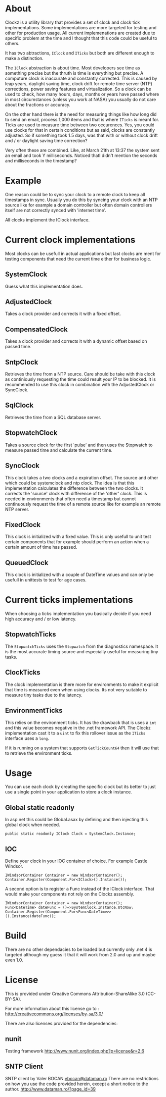
# About

Clockz is a utility library that provides a set of clock and clock tick implementations. Some implementations are more targeted for testing and other for production usage. All current implemenations are created due to specific problem at the time and I thought that this code could be useful to others.

It has two abtractions, `IClock` and `ITicks` but both are different enough to make a distinction.

The `IClock` abstraction is about time. Most developers see time as something precise but the thruth is time is everything but precise. A computure clock is inaccurate and constantly corrected. This is caused by leap years, daylight saving time, clock drift for remote time server (NTP) corrections, power saving features and virtualization. So a clock can be used to check, how many hours, days, months or years have passed where in most circumstances (unless you work at NASA) you usually do not care about the fractions or accuracy.

On the other hand there is the need for measuring things like how long did to send an email, process 1,000 items and that is where `ITicks` is meant for. Ticks are used to measure time between two occurences. Yes, you could use clocks for that in certain conditions but as said, clocks are constantly adjusted. So if something took 1.5 days, was that with or without clock drift and / or daylight saving time correction?

Very often these are combined. Like, at March 21th at 13:37 the system sent an email and took Y milliseconds. Noticed thatI didn't mention the seconds and milliseconds in the timestamp?

# Example

One reason could be to sync your clock to a remote clock to keep all timestamps in sync. Usually you do this by syncing your clock with an NTP source like for example a domain controller but often domain controllers itself are not correctly synced with 'internet time'.

All clocks implement the IClock interface.


# Current clock implementations

Most clocks can be usefull in actual applications but last clocks are ment for testing components that need the current time either for business logic.

## SystemClock

Guess what this implementation does.

## AdjustedClock

Takes a clock provider and corrects it with a fixed offset.

## CompensatedClock

Takes a clock provider and corrects it with a dynamic offset based on passed time.

## SntpClock

Retrieves the time from a NTP source. Care should be take with this clock as continiously requesting the time could result your IP to be blocked. It is recommended to use this clock in combination with the AdjustedClock or SyncClock.

## SqlClock

Retrieves the time from a SQL database server.

## StopwatchClock

Takes a source clock for the first 'pulse' and then uses the Stopwatch to measure passed time and calculate the current time.

## SyncClock

This clock takes a two clocks and a expiration offset. The source and other which could be systemclock and ntp clock. The idea is that this implementation calculates the difference between the two clocks. It corrects the 'source' clock with difference of the 'other' clock. This is needed in environments that often need a timestamp but cannot continuously request the time of a remote source like for example an remote NTP server.

## FixedClock

This clock is initialized with a fixed value. This is only usefull to unit test certain components that for example should perform an action when a certain amount of time has passed.

## QueuedClock

This clock is initialized with a couple of DateTime values and can only be usefull in unittests to test for age cases.

# Current ticks implementations

When choosing a ticks implementation you basically decide if you need high accuracy and / or low latency.

## StopwatchTicks

The `StopwatchTicks` uses the `Stopwatch` from the diagnostics namespace. It is the most accurate timing source and especially useful for measuring tiny tasks.

## ClockTicks

The clock implementation is there more for environments to make it explicit that time is measured even when using clocks. Its not very suitable to measure tiny tasks due to the latency.

## EnvironmentTicks

This relies on the environment ticks. It has the drawback that is uses a `int` and this value becomes negative in the .net framework API. The Clockz implementation cast it to a `uint` to fix this rollover issue as the `ITicks` interface uses a `long`.

If it is running on a system that supports `GetTickCount64` then it will use that to retrieve the environment ticks.

# Usage

You can use each clock by creating the specific clock but its better to just use a single point in your application to store a clock instance.

## Global static readonly

In asp.net this could be Global.asax by defining and then injecting this global clock when needed.

    public static readonly IClock Clock = SystemClock.Instance;


## IOC

Define your clock in your IOC container of choice. For example Castle Windsor.

    IWindsorContainer Container = new WindsorContainer();
    Container.Register(Component.For<IClock>().Instance());

A second option is to register a Func<DateTime> instead of the IClock interface. That would make your components not rely on the Clockz assembly.

    IWindsorContainer Container = new WindsorContainer();
    Func<DateTime> dateFunc = ()=>SystemClock.Instance.UtcNow;
    Container.Register(Component.For<Func<DateTime>>().Instance(dateFunc));


# Build

There are no other dependacies to be loaded but currently only .net 4 is targeted although my guess it that it will work from 2.0 and up and maybe even 1.0.


# License

This is provided under Creative Commons Attribution-ShareAlike 3.0 (CC-BY-SA).

For more information about this license go to : http://creativecommons.org/licenses/by-sa/3.0/

There are also licenses provided for the dependencies:

## nunit

Testing framework
<http://www.nunit.org/index.php?p=license&r=2.6>

## SNTP Client

SNTP client by Valer BOCAN vbocan@dataman.ro
There are no restrictions on how you use the code provided herein, except a short notice to the author.
<http://www.dataman.ro/?page_id=39>
